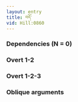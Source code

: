 ```yaml
---
layout: entry
title: བདོ་
vid: Hill:0860
---
```

### Dependencies (N = 0)


### Overt 1-2


### Overt 1-2-3


### Oblique arguments
